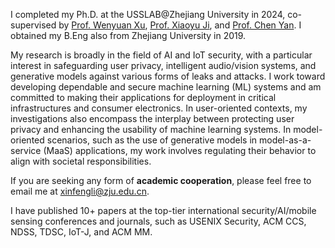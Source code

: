 <!-- I will join Indiana University as a postdoctoral fellow, where I will be working with <a href="https://scholar.google.com/citations?user=pONu-5EAAAAJ&hl=en">Prof. XiaoFeng Wang</a> and <a href="https://scholar.google.com/citations?user=4Hywr5UAAAAJ&hl=en">Prof. Haixu Tang</a>.  -->
I completed my Ph.D. at the USSLAB@Zhejiang University in 2024, co-supervised by <a href='https://scholar.google.com/citations?hl=en&user=FCsdj0YAAAAJ'>Prof. Wenyuan Xu</a>, <a href="https://sites.google.com/site/xiaoyuijh">Prof. Xiaoyu Ji</a>, and <a href="https://cyansec.com/">Prof. Chen Yan</a>. I obtained my B.Eng also from Zhejiang University in 2019.
 <!-- <a href='../docs/Xinfeng_Li_CV.pdf'>My Resume</a> -->


<!-- **I am expected to graduate in June 2024 and I'm on the job market (acadamia/industry). Consider dropping me an email if you have any suitable opportunities.** -->


<!-- My research interest covers a wide range, including Sensor and CPS Security, Audio Security, AI Security, as well as Speech Signal Processing. If you are seeking any form of <b>academic cooperation</b>, please feel free to email me at lxfmakeit(at)zju(dot)edu(dot)cn. -->
My research is broadly in the field of AI and IoT security, with a particular interest in safeguarding user privacy, intelligent audio/vision systems, and generative models against various forms of leaks and attacks.
I work toward developing dependable and secure machine learning (ML) systems and am committed to making their applications for deployment in critical infrastructures and consumer electronics. In user-oriented contexts, my investigations also encompass the interplay between protecting user privacy and enhancing the usability of machine learning systems. In model-oriented scenarios, such as the use of generative models in model-as-a-service (MaaS) applications, my work involves regulating their behavior to align with societal responsibilities.

If you are seeking any form of <b>academic cooperation</b>, please feel free to email me at xinfengli@zju.edu.cn.

I have published 10+ papers at the top-tier international security/AI/mobile sensing conferences and journals, such as USENIX Security, ACM CCS, NDSS, TDSC, IoT-J, and ACM MM.

<!-- My research interest includes neural machine translation and computer vision. I have published more than 100 papers at the top international AI conferences with total <a href='https://scholar.google.com/citations?user=DhtAFkwAAAAJ'>google scholar citations <strong><span id='total_cit'>260000+</span></strong></a> (You can also use google scholar badge <a href='https://scholar.google.com/citations?user=DhtAFkwAAAAJ'><img src="https://img.shields.io/endpoint?url={{ url | url_encode }}&logo=Google%20Scholar&labelColor=f6f6f6&color=9cf&style=flat&label=citations"></a>). -->

